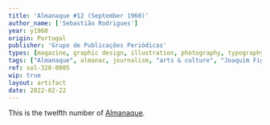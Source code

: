 ```yaml
---
title: 'Almanaque #12 (September 1960)'
author_name: ['Sebastião Rodrigues']
year: y1960
origin: Portugal
publisher: 'Grupo de Publicações Periódicas'
types: [magazine, graphic design, illustration, photography, typography]
tags: ["Almanaque", almanac, journalism, "arts & culture", "Joaquim Figueiredo Magalhães"]
ref: sol-320-0005
wip: true
layout: artifact
date: 2022-02-22
---
```

<p>This is the twelfth number of <a class="text-cat-link publisher" href="/tags/almanaque/">Almanaque</a>.</p>
